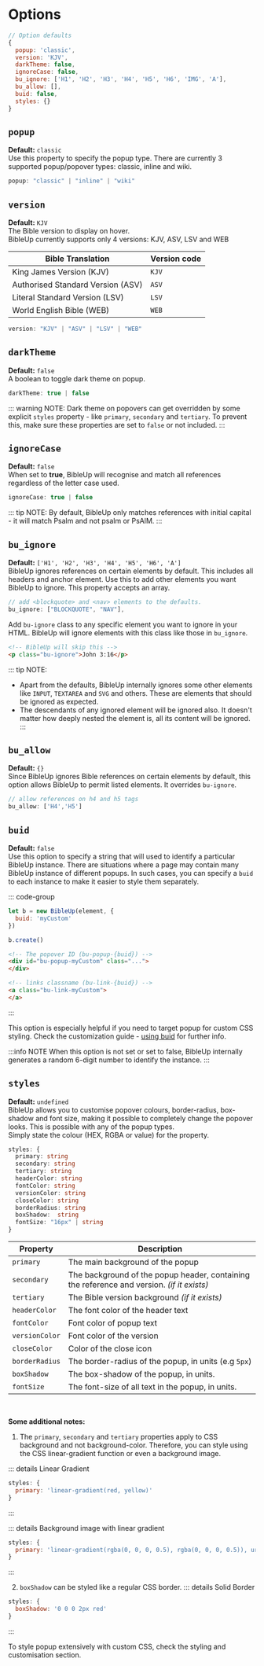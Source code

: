 # Options

```js
// Option defaults
{
  popup: 'classic',
  version: 'KJV',
  darkTheme: false,
  ignoreCase: false,
  bu_ignore: ['H1', 'H2', 'H3', 'H4', 'H5', 'H6', 'IMG', 'A'],
  bu_allow: [],
  buid: false,
  styles: {}
}
```

## `popup`
**Default:** `classic` <br>
Use this property to specify the popup type. There are currently 3 supported popup/popover types: classic, inline and wiki.

```js
popup: "classic" | "inline" | "wiki"
```

## `version`
**Default:** `KJV`<br>
The Bible version to display on hover.<br> BibleUp currently supports only 4 versions: KJV, ASV, LSV and WEB

| Bible Translation                    | Version code |
| ------------------------------------ | ------------ |
| King James Version (KJV)             | `KJV`        |
| Authorised Standard Version (ASV)    | `ASV`        |
| Literal Standard Version (LSV)       | `LSV`        |
| World English Bible (WEB)            | `WEB`        |

```js
version: "KJV" | "ASV" | "LSV" | "WEB"
```

## `darkTheme`
**Default:** `false` <br>
A boolean to toggle dark theme on popup.

```js
darkTheme: true | false
```

::: warning NOTE:
Dark theme on popovers can get overridden by some explicit `styles` property - like `primary`, `secondary` and `tertiary`. To prevent this, make sure these properties are set to `false` or not included.
:::

## `ignoreCase`
**Default:** `false` <br>
When set to **true**, BibleUp will recognise and match all references regardless of the letter case used.

```js
ignoreCase: true | false
```
::: tip NOTE:
By default, BibleUp only matches references with initial capital - it will match Psalm and not psalm or PsAlM.
:::

## `bu_ignore`
**Default:** `['H1', 'H2', 'H3', 'H4', 'H5', 'H6', 'A']` <br>
BibleUp ignores references on certain elements by default. This includes all headers and anchor element. Use this to add other elements you want BibleUp to ignore. This property accepts an array.

```js
// add <blockquote> and <nav> elements to the defaults.
bu_ignore: ["BLOCKQUOTE", "NAV"],
```

Add `bu-ignore` class to any specific element you want to ignore in your HTML. BibleUp will ignore elements with this class like those in `bu_ignore`.

```html
<!-- BibleUp will skip this -->
<p class="bu-ignore">John 3:16</p>
```

::: tip NOTE:
- Apart from the defaults, BibleUp internally ignores some other elements like `INPUT`, `TEXTAREA` and `SVG` and others. These are elements that should be ignored as expected.
- The descendants of any ignored element will be ignored also. It doesn't matter how deeply nested the element is, all its content will be ignored.
:::

## `bu_allow`
**Default:** `{}` <br>
Since BibleUp ignores Bible references on certain elements by default, this option allows BibleUp to permit listed elements. It overrides `bu-ignore`.

```js
// allow references on h4 and h5 tags
bu_allow: ['H4','H5']
```

## `buid`
**Default:** `false` <br>
Use this option to specify a string that will used to identify a particular BibleUp instance.
There are situations where a page may contain many BibleUp instance of different popups. In such cases, you can specify a `buid` to each instance to make it easier to style them separately.

::: code-group
```js [JS]
let b = new BibleUp(element, {
  buid: 'myCustom'
})

b.create()
```
```html [Popover]
<!-- The popover ID (bu-popup-{buid}) -->
<div id="bu-popup-myCustom" class="...">
</div>
```
```html [Links]
<!-- links classname (bu-link-{buid}) -->
<a class="bu-link-myCustom">
</a>
```
:::

This option is especially helpful if you need to target popup for custom CSS styling. Check the customization guide - [using buid]() for further info.

:::info NOTE
When this option is not set or set to false, BibleUp internally generates a random 6-digit number to identify the instance.
:::

## `styles`
**Default:** `undefined` <br>
BibleUp allows you to customise popover colours, border-radius, box-shadow and font size, making it possible to completely change the popover looks. This is possible with any of the popup types.<br>
Simply state the colour (HEX, RGBA or value) for the property.

```ts
styles: {
  primary: string
  secondary: string
  tertiary: string
  headerColor: string
  fontColor: string
  versionColor: string
  closeColor: string
  borderRadius: string
  boxShadow:  string
  fontSize: "16px" | string
}
```

| Property  | Description |
|---|---|
| `primary`  | The main background of the popup |
| `secondary`  | The background of the popup header, containing the reference and version. *(if it exists)* |
| `tertiary`  | The Bible version background *(if it exists)* |
| `headerColor`  | The font color of the header text |
`fontColor`  | Font color of popup text |
| `versionColor`  | Font color of the version |
| `closeColor`  | Color of the close icon
| `borderRadius`  | The border-radius of the popup, in units (e.g `5px`) |
| `boxShadow`  | The box-shadow of the popup, in units. |
| `fontSize`  | The font-size of all text in the popup, in units. |

<br>

**Some additional notes:**
1. The `primary`, `secondary` and `tertiary` properties apply to CSS background and not background-color.
Therefore, you can style using the CSS linear-gradient function or even a background image.

::: details Linear Gradient
```js
styles: {
  primary: 'linear-gradient(red, yellow)'
}
```
:::

::: details Background image with linear gradient
```js
styles: {
  primary: 'linear-gradient(rgba(0, 0, 0, 0.5), rgba(0, 0, 0, 0.5)), url(../your-image.jpg)'
}
```
:::

2. `boxShadow` can be styled like a regular CSS border.
::: details Solid Border
```js
styles: {
  boxShadow: '0 0 0 2px red'
}
```
:::

To style popup extensively with custom CSS, check the styling and customisation section.
